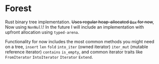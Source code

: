 # Forest

Rust binary tree implementation. ~~Uses regular heap-allocated `Box` for now~~, Now using `NonNull`! In the future I will include an implementation with upfront allocation using `typed-arena`.

Functionality for now includes the most common methods you might need on a tree, `insert` `len` `fold` `into_iter` (owned iterator) `iter_mut` (mutable reference iterator) `contains` `is_empty`, and common iterator traits like `FromIterator` `IntoIterator` `Iterator` `Extend`.
